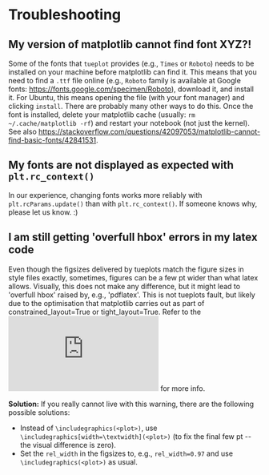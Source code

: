 
# Troubleshooting

## My version of matplotlib cannot find font XYZ?!

Some of the fonts that `tueplot` provides (e.g., `Times` or `Roboto`) needs to be installed on your machine before matplotlib can find it.
This means that you need to find a `.ttf` file online (e.g., `Roboto` family is available at Google fonts: https://fonts.google.com/specimen/Roboto),
download it, and install it. For Ubuntu, this means opening the file (with your font manager) and clicking `install`.
There are probably many other ways to do this.
Once the font is installed, delete your matplotlib cache (usually: `rm ~/.cache/matplotlib -rf`) and restart your notebook (not just the kernel).
See also https://stackoverflow.com/questions/42097053/matplotlib-cannot-find-basic-fonts/42841531.

## My fonts are not displayed as expected  with `plt.rc_context()`

In our experience, changing fonts works more reliably with `plt.rcParams.update()` than with `plt.rc_context()`.
If someone knows why, please let us know. :)

## I am still getting 'overfull hbox' errors in my latex code

Even though the figsizes delivered by tueplots match the figure sizes in style files exactly,
sometimes, figures can be a few pt wider than what latex allows.
Visually, this does not make any difference,
but it might lead to 'overfull hbox' raised by, e.g., 'pdflatex'.
This is not tueplots fault, but likely due to the optimisation that matplotlib carries out
as part of constrained_layout=True or tight_layout=True.
Refer to the ![constrained layout documentation](https://matplotlib.org/stable/tutorials/intermediate/constrainedlayout_guide.html)
for more info.

**Solution:**
If you really cannot live with this warning, there are the following possible solutions:
* Instead of `\includegraphics(<plot>)`, use `\includegraphics[width=\textwidth](<plot>)`
  (to fix the final few pt -- the visual difference is zero).
* Set the `rel_width` in the figsizes to, e.g., `rel_width=0.97` and use `\includegraphics(<plot>)` as usual.
